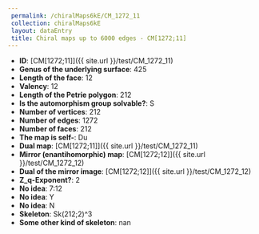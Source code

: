 ```yaml
--- 
 permalink: /chiralMaps6kE/CM_1272_11 
 collection: chiralMaps6kE
 layout: dataEntry
 title: Chiral maps up to 6000 edges - CM[1272;11]
---
```


- **ID**: [CM[1272;11]]({{ site.url }}/test/CM_1272_11)
- **Genus of the underlying surface**: 425
- **Length of the face**: 12
- **Valency**: 12
- **Length of the Petrie polygon**: 212
- **Is the automorphism group solvable?**: S
- **Number of vertices**: 212
- **Number of edges**: 1272
- **Number of faces**: 212
- **The map is self-**: Du
- **Dual map**: [CM[1272;11]]({{ site.url }}/test/CM_1272_11)
- **Mirror (enantihomorphic) map**: [CM[1272;12]]({{ site.url }}/test/CM_1272_12)
- **Dual of the mirror image**: [CM[1272;12]]({{ site.url }}/test/CM_1272_12)
- **Z_q-Exponent?**: 2
- **No idea**:  7:12
- **No idea**: Y
- **No idea**: N
- **Skeleton**: Sk(212;2)^3
- **Some other kind of skeleton**: nan
